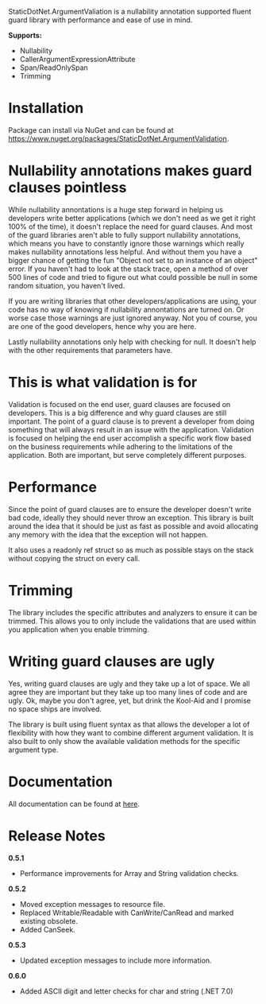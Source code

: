 StaticDotNet.ArgumentValiation is a nullability annotation supported fluent guard library with performance and ease of use in mind.

**Supports:**
- Nullability
- CallerArgumentExpressionAttribute
- Span/ReadOnlySpan
- Trimming

# Installation

Package can install via NuGet and can be found at https://www.nuget.org/packages/StaticDotNet.ArgumentValidation.

# Nullability annotations makes guard clauses pointless

While nullability annontations is a huge step forward in helping us developers write better applications (which we don't need as we get it right 100% of the time), it doesn't replace the need for guard clauses. And most of the guard libraries aren't able to fully support nullability annotations, which means you have to constantly ignore those warnings which really makes nullability annotations less helpful. And without them you have a bigger chance of getting the fun "Object not set to an instance of an object" error. If you haven't had to look at the stack trace, open a method of over 500 lines of code and tried to figure out what could possible be null in some random situation, you haven't lived.

If you are writing libraries that other developers/applications are using, your code has no way of knowing if nullability annontations are turned on.  Or worse case those warnings are just ignored anyway. Not you of course, you are one of the good developers, hence why you are here.

Lastly nullability annotations only help with checking for null. It doesn't help with the other requirements that parameters have.

# This is what validation is for

Validation is focused on the end user, guard clauses are focused on developers. This is a big difference and why guard clauses are still important. The point of a guard clause is to prevent a developer from doing something that will always result in an issue with the application. Validation is focused on helping the end user accomplish a specific work flow based on the business requirements while adhering to the limitations of the application. Both are important, but serve completely different purposes.

# Performance

Since the point of guard clauses are to ensure the developer doesn't write bad code, ideally they should never throw an exception.  This library is built around the idea that it should be just as fast as possible and avoid allocating any memory with the idea that the exception will not happen.

It also uses a readonly ref struct so as much as possible stays on the stack without copying the struct on every call.

# Trimming

The library includes the specific attributes and analyzers to ensure it can be trimmed.  This allows you to only include the validations that are used within you application when you enable trimming.

# Writing guard clauses are ugly

Yes, writing guard clauses are ugly and they take up a lot of space.  We all agree they are important but they take up too many lines of code and are ugly.  Ok, maybe you don't agree, yet, but drink the Kool-Aid and I promise no space ships are involved.

The library is built using fluent syntax as that allows the developer a lot of flexibility with how they want to combine different argument validation. It is also built to only show the available validation methods for the specific argument type.

# Documentation

All documentation can be found at [here](https://github.com/john-t-white/StaticDotNet.ArgumentValidation/blob/main/docs/README.md).

# Release Notes

**0.5.1**

- Performance improvements for Array and String validation checks.

**0.5.2**

- Moved exception messages to resource file.
- Replaced Writable/Readable with CanWrite/CanRead and marked existing obsolete.
- Added CanSeek.

**0.5.3**

- Updated exception messages to include more information.

**0.6.0**

- Added ASCII digit and letter checks for char and string (.NET 7.0)
